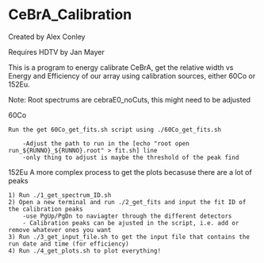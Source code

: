 # CeBrA_Calibration

Created by Alex Conley

Requires HDTV by Jan Mayer

This is a program to energy calibrate CeBrA, get the relative width vs Energy and Efficiency of our array using calibration sources, either 60Co or 152Eu.

Note: Root spectrums are cebraE0_noCuts, this might need to be adjusted

60Co

	Run the get 60Co_get_fits.sh script using ./60Co_get_fits.sh

		-Adjust the path to run in the [echo "root open run_${RUNNO}_${RUNNO}.root" > fit.sh] line
		-only thing to adjust is maybe the threshold of the peak find
	
	
152Eu
A more complex process to get the plots becasuse there are a lot of peaks

	1) Run ./1_get_spectrum_ID.sh 
	2) Open a new terminal and run ./2_get_fits and input the fit ID of the calibration peaks
		-use PgUp/PgDn to naviagter through the different detectors
		- Calibration peaks can be ajusted in the script, i.e. add or remove whatever ones you want
	3) Run ./3_get_input_file.sh to get the input file that contains the run date and time (for efficiency)
	4) Run ./4_get_plots.sh to plot everything!
